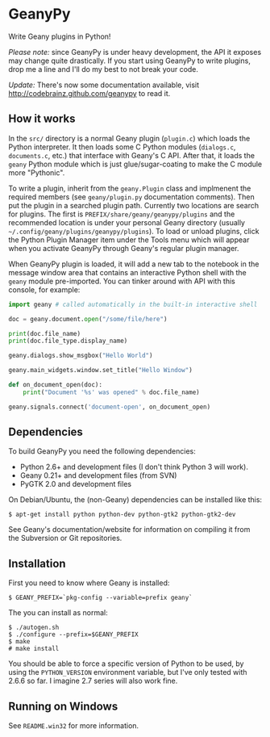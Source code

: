 GeanyPy
=======

Write Geany plugins in Python!

*Please note:* since GeanyPy is under heavy development, the API it exposes
may change quite drastically.  If you start using GeanyPy to write plugins,
drop me a line and I'll do my best to not break your code.

*Update:* There's now some documentation available, visit
http://codebrainz.github.com/geanypy to read it.

How it works
------------

In the `src/` directory is a normal Geany plugin (`plugin.c`) which loads the
Python interpreter.  It then loads some C Python modules (`dialogs.c`,
`documents.c`, etc.) that interface with Geany's C API.  After that, it loads
the `geany` Python module which is just glue/sugar-coating to make the C
module more "Pythonic".

To write a plugin, inherit from the `geany.Plugin` class and implmenent the
required members (see `geany/plugin.py` documentation comments).  Then put the
plugin in a searched plugin path.  Currently two locations are search for
plugins.  The first is `PREFIX/share/geany/geanypy/plugins` and the recommended
location is under your personal Geany directory (usually
`~/.config/geany/plugins/geanypy/plugins`).  To load or unload plugins, click
the Python Plugin Manager item under the Tools menu which will appear when you
activate GeanyPy through Geany's regular plugin manager.

When GeanyPy plugin is loaded, it will add a new tab to the notebook in the
message window area that contains an interactive Python shell with the `geany`
module pre-imported.  You can tinker around with API with this console, for
example:


```python
import geany # called automatically in the built-in interactive shell

doc = geany.document.open("/some/file/here")

print(doc.file_name)
print(doc.file_type.display_name)

geany.dialogs.show_msgbox("Hello World")

geany.main_widgets.window.set_title("Hello Window")

def on_document_open(doc):
    print("Document '%s' was opened" % doc.file_name)

geany.signals.connect('document-open', on_document_open)

```

Dependencies
------------

To build GeanyPy you need the following dependencies:

* Python 2.6+ and development files (I don't think Python 3 will work).
* Geany 0.21+ and development files (from SVN)
* PyGTK 2.0 and development files

On Debian/Ubuntu, the (non-Geany) dependencies can be installed like this:

    $ apt-get install python python-dev python-gtk2 python-gtk2-dev

See Geany's documentation/website for information on compiling it from the
Subversion or Git repositories.

Installation
------------

First you need to know where Geany is installed:

    $ GEANY_PREFIX=`pkg-config --variable=prefix geany`

The you can install as normal:

    $ ./autogen.sh
    $ ./configure --prefix=$GEANY_PREFIX
    $ make
    # make install

You should be able to force a specific version of Python to be used, by using
the `PYTHON_VERSION` environment variable, but I've only tested with 2.6.6 so
far.  I imagine 2.7 series will also work fine.

Running on Windows
------------------

See `README.win32` for more information.